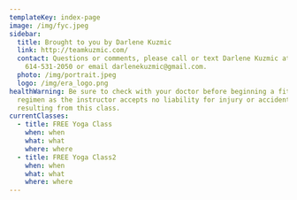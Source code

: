 ```yaml
---
templateKey: index-page
image: /img/fyc.jpeg
sidebar:
  title: Brought to you by Darlene Kuzmic
  link: http://teamkuzmic.com/
  contact: Questions or comments, please call or text Darlene Kuzmic at
    614-531-2050 or email darlenekuzmic@gmail.com.
  photo: /img/portrait.jpeg
  logo: /img/era_logo.png
healthWarning: Be sure to check with your doctor before beginning a fitness
  regimen as the instructor accepts no liability for injury or accidents
  resulting from this class.
currentClasses:
  - title: FREE Yoga Class
    when: when
    what: what
    where: where
  - title: FREE Yoga Class2
    when: when
    what: what
    where: where
---
```

